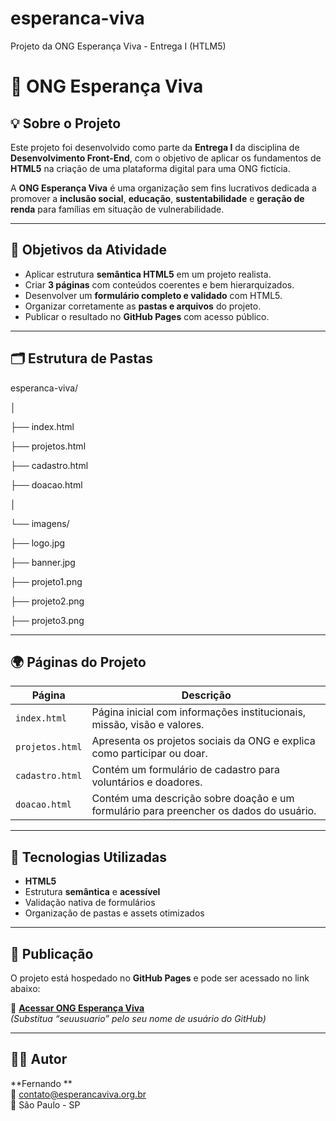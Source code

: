 # esperanca-viva
Projeto da ONG Esperança Viva - Entrega I (HTLM5)

# 🌿 ONG Esperança Viva

## 💡 Sobre o Projeto
Este projeto foi desenvolvido como parte da **Entrega I** da disciplina de **Desenvolvimento Front-End**, com o objetivo de aplicar os fundamentos de **HTML5** na criação de uma plataforma digital para uma ONG fictícia.

A **ONG Esperança Viva** é uma organização sem fins lucrativos dedicada a promover a **inclusão social**, **educação**, **sustentabilidade** e **geração de renda** para famílias em situação de vulnerabilidade.

---

## 🎯 Objetivos da Atividade
- Aplicar estrutura **semântica HTML5** em um projeto realista.  
- Criar **3 páginas** com conteúdos coerentes e bem hierarquizados.  
- Desenvolver um **formulário completo e validado** com HTML5.  
- Organizar corretamente as **pastas e arquivos** do projeto.  
- Publicar o resultado no **GitHub Pages** com acesso público.

---

## 🗂️ Estrutura de Pastas
esperanca-viva/

│

├── index.html

├── projetos.html

├── cadastro.html

├── doacao.html

│

└── imagens/

├── logo.jpg

├── banner.jpg

├── projeto1.png

├── projeto2.png

├── projeto3.png



---

## 🌍 Páginas do Projeto

| Página | Descrição |
|--------|------------|
| `index.html` | Página inicial com informações institucionais, missão, visão e valores. |
| `projetos.html` | Apresenta os projetos sociais da ONG e explica como participar ou doar. |
| `cadastro.html` | Contém um formulário de cadastro para voluntários e doadores. |
| `doacao.html` | Contém uma descrição sobre doação e um formulário para preencher os dados do usuário. |

---

## 🧩 Tecnologias Utilizadas
- **HTML5**  
- Estrutura **semântica** e **acessível**  
- Validação nativa de formulários  
- Organização de pastas e assets otimizados  

---

## 🚀 Publicação
O projeto está hospedado no **GitHub Pages** e pode ser acessado no link abaixo:

🔗 **[Acessar ONG Esperança Viva](https://github.com/ONandoTI/esperanca-viva)**  
*(Substitua “seuusuario” pelo seu nome de usuário do GitHub)*

---

## 👨‍💻 Autor
**Fernando **  
📧 contato@esperancaviva.org.br  
📍 São Paulo - SP  
